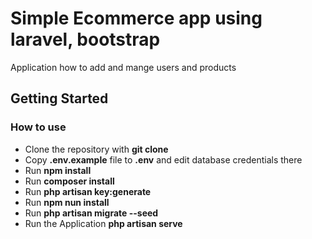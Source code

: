 # Simple Ecommerce app using laravel, bootstrap
Application how to add and mange users and products

## Getting Started

### How to use
- Clone the repository with __git clone__
- Copy __.env.example__ file to __.env__ and edit database credentials there
- Run __npm install__
- Run __composer install__
- Run __php artisan key:generate__
- Run __npm nun install__
- Run __php artisan migrate --seed__ 
- Run the Application __php artisan serve__